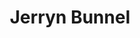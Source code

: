 ---
title: 'Jerryn Bunnel'
draft: false
image: 'jerryn.jpeg'
jobtitle: 'Principal Engineer'
linkedinurl: "https://www.linkedin.com/in/jerryn-bunnell-aa785370/"
promoted: false
weight: 103
---
